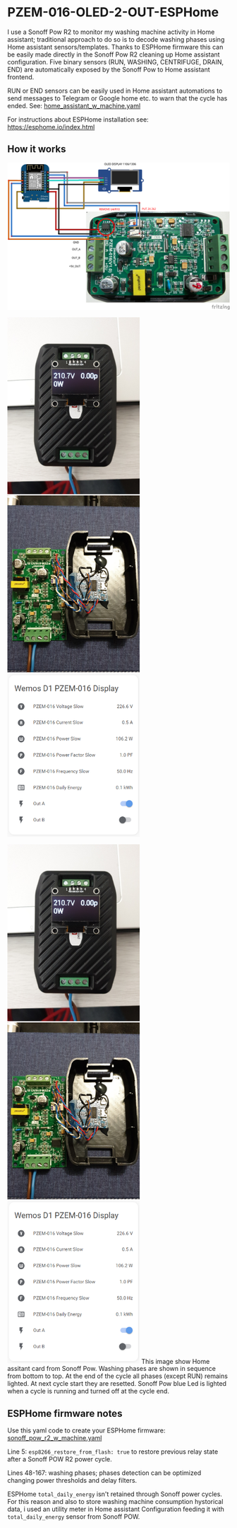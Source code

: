 # PZEM-016-OLED-2-OUT-ESPHome

I use a Sonoff Pow R2 to monitor my washing machine activity in Home assistant; traditional approach to do so is to decode washing phases using Home assistant sensors/templates. Thanks to ESPHome firmware this can be easily made directly in the Sonoff Pow R2 cleaning up Home assistant configuration.
Five binary sensors (RUN, WASHING, CENTRIFUGE, DRAIN, END) are automatically exposed by the Sonoff Pow to Home assistant frontend.

RUN or END sensors can be easily used in Home assistant automations to send messages to Telegram or Google home etc. to  warn that the cycle has ended. See: [home_assistant_w_machine.yaml](https://github.com/Gio-dot/Washing-Machine-Sonoff-Pow-R2-Esphome/blob/master/home_assistant_w_machine.yaml)

For instructions about ESPHome installation see: https://esphome.io/index.html

## How it works

<img src="https://github.com/Gio-dot/PZEM-016-OLED-2-OUT-ESPHome/blob/master/img/ESPHome-wemos-d1-pzem016-display_bb.png" width="800">

<p float="left">
  <img src="https://github.com/Gio-dot/PZEM-016-OLED-2-OUT-ESPHome/blob/master/img/IMG_20200429_104740.jpg" width="300" />
  <img src="https://github.com/Gio-dot/PZEM-016-OLED-2-OUT-ESPHome/blob/master/img/IMG_20200429_023520.jpg" width="300" /> 
  <img src="https://github.com/Gio-dot/PZEM-016-OLED-2-OUT-ESPHome/blob/master/img/2020-04-30%2000_55_38-Panoramica%20-%20Home%20Assistant.png" width="300" />
</p>

<img src="https://github.com/Gio-dot/PZEM-016-OLED-2-OUT-ESPHome/blob/master/img/IMG_20200429_104740.jpg" width="300">
<img src="https://github.com/Gio-dot/PZEM-016-OLED-2-OUT-ESPHome/blob/master/img/IMG_20200429_023520.jpg" width="300">
<img src="https://github.com/Gio-dot/PZEM-016-OLED-2-OUT-ESPHome/blob/master/img/2020-04-30%2000_55_38-Panoramica%20-%20Home%20Assistant.png" width="300">
This image show Home assitant card from Sonoff Pow. Washing phases are shown in sequence from bottom to top. At the end of the cycle all phases (except RUN) remains lighted. At next cycle start they are resetted.
Sonoff Pow blue Led is lighted when a cycle is running and turned off at the cycle end.

## ESPHome firmware notes

Use this yaml code to create your ESPHome firmware: [sonoff_pow_r2_w_machine.yaml](https://github.com/Gio-dot/Washing-Machine-Sonoff-Pow-R2-Esphome/blob/master/sonoff_pow_r2_w_machine.yaml)

Line 5: `esp8266_restore_from_flash: true` to restore previous relay state after a Sonoff POW R2 power cycle.

Lines 48-167: washing phases; phases detection can be optimized changing power thresholds and delay filters. 

ESPHome `total_daily_energy` isn't retained through Sonoff power cycles. For this reason and also to store washing machine consumption hystorical data, i used an utility meter in Home assistant Configuration feeding it with `total_daily_energy` sensor from Sonoff POW.



